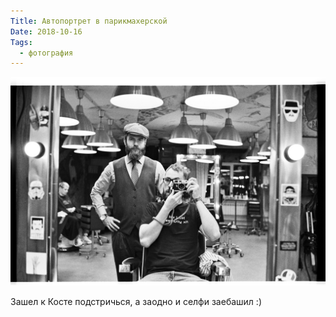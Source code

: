 ```yaml
---
Title: Автопортрет в парикмахерской
Date: 2018-10-16
Tags:
  - фотография
---
```


![Автопортрет в парикмахерской](images/barbershop.jpg)

Зашел к Косте подстричься, а заодно и селфи заебашил :)